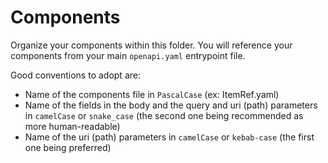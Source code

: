 Components
=====

Organize your components within this folder. You will reference your components from your main `openapi.yaml` entrypoint file.

Good conventions to adopt are:

* Name of the components file in `PascalCase` (ex: ItemRef.yaml)
* Name of the fields in the body and the query and uri (path) parameters in `camelCase` or `snake_case` (the second one being recommended as more human-readable)
* Name of the uri (path) parameters in `camelCase` or `kebab-case` (the first one being preferred)
